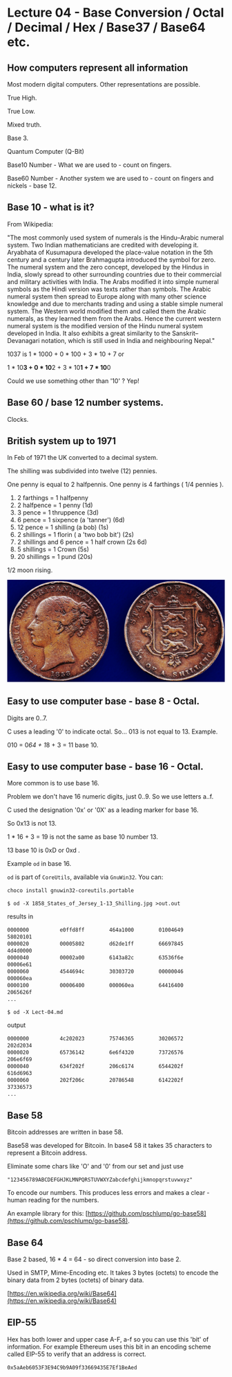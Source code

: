 #  Lecture 04 - Base Conversion / Octal / Decimal / Hex / Base37 / Base64 etc.

## How computers represent all information 

Most modern digital computers.  Other representations are possible.

True High.

True Low.

Mixed truth.

Base 3.

Quantum Computer (Q-Bit)

Base10 Number - What we are used to - count on fingers.

Base60 Number - Another system we are used to - count on fingers and nickels - base 12. 

## Base 10 - what is it?

From Wikipedia: 

"The most commonly used system of numerals is the Hindu–Arabic numeral
system. Two Indian mathematicians are credited with developing it. Aryabhata
of Kusumapura developed the place-value notation in the 5th century and a
century later Brahmagupta introduced the symbol for zero. The numeral system and
the zero concept, developed by the Hindus in India, slowly spread to other
surrounding countries due to their commercial and military activities with
India. The Arabs modified it into simple numeral symbols as the Hindi version
was texts rather than symbols. The Arabic numeral system then spread to Europe
along with many other science knowledge and due to merchants trading and using a
stable simple numeral system. The Western world modified them and called them
the Arabic numerals, as they learned them from the Arabs. Hence the current
western numeral system is the modified version of the Hindu numeral system
developed in India. It also exhibits a great similarity to the
Sanskrit–Devanagari notation, which is still used in India and neighbouring
Nepal."

1037 is 1 * 1000 + 0 * 100 + 3 * 10 + 7 or

1 * 10**3 + 0 * 10**2 + 3 * 10**1 + 7 * 10**0

Could we use something other than '10' ? Yep!


## Base 60 / base 12 number systems.

Clocks.

## British system up to 1971

In Feb of 1971 the UK converted to a decimal system.  

The shilling was subdivided into twelve (12) pennies.

One penny is equal to 2 halfpennis.
One penny is 4 farthings ( 1/4 pennies ).

1. 2 farthings = 1 halfpenny
2. 2 halfpence = 1 penny (1d)
3. 3 pence = 1 thruppence (3d)
4. 6 pence = 1 sixpence (a 'tanner') (6d)
5. 12 pence = 1 shilling (a bob) (1s)
6. 2 shillings = 1 florin ( a 'two bob bit') (2s)
7. 2 shillings and 6 pence = 1 half crown (2s 6d)
8. 5 shillings = 1 Crown (5s)
9. 20 shillings = 1 pund (20s)

1/2 moon rising.

![State of Jersey Shilling -- Not 'New Jersey'](1858_States_of_Jersey_1-13_Shilling.jpg)

## Easy to use computer base - base 8 - Octal.

Digits are 0..7.

C uses a leading '0' to indicate octal.    So... 013 is not equal to 13.  Example.

010 = 0*64 + 1*8 + 3 = 11 base 10.

## Easy to use computer base - base 16 - Octal.

More common is to use base 16.  

Problem we don't have 16 numeric digits, just 0..9.  So we use letters a..f.

C used the designation '0x' or '0X' as a leading marker for base 16.

So 0x13 is not 13.

1 * 16 + 3 = 19 is not the same as base 10 number 13.

13 base 10 is 0xD or 0xd .

Example `od` in base 16.

`od` is part of `CoreUtils`, available via `GnuWin32`.  You can:

```
choco install gnuwin32-coreutils.portable
```


```
$ od -X 1858_States_of_Jersey_1-13_Shilling.jpg >out.out
```

results in

```
0000000          e0ffd8ff        464a1000        01004649        58020101
0000020          00005802        d62de1ff        66697845        4d4d0000
0000040          00002a00        6143a82c        63536f6e        00006e61
0000060          4544694c        30303720        00000046        000060ea
0000100          00006400        000060ea        64416400        2065626f
...
```


```
$ od -X Lect-04.md
```

output

```
0000000          4c202023        75746365        30206572        202d2034
0000020          65736142        6e6f4320        73726576        206e6f69
0000040          634f202f        206c6174        6544202f        616d6963
0000060          202f206c        20786548        6142202f        37336573
...
```


## Base 58

Bitcoin addresses are written in base 58. 

Base58 was developed for Bitcoin.
In base4 58 it takes 35 characters to represent a Bitcoin address.

Eliminate some chars like 'O' and '0' from our set and just use

```
"123456789ABCDEFGHJKLMNPQRSTUVWXYZabcdefghijkmnopqrstuvwxyz"
```

To encode our numbers.  This produces less errors and makes a
clear - human reading for the numbers.

An example library for this: [https://github.com/pschlump/go-base58](https://github.com/pschlump/go-base58).

## Base 64 

Base 2 based, 16 * 4 = 64 - so direct conversion into base 2.

Used in SMTP, Mime-Encoding etc.  It takes 3 bytes (octets) to encode the binary 
data from 2 bytes (octets) of binary data.

[https://en.wikipedia.org/wiki/Base64](https://en.wikipedia.org/wiki/Base64)


## EIP-55

Hex has both lower and upper case A-F, a-f so you can use this 'bit' of information.
For example Ethereum uses this bit in an encoding scheme called EIP-55 to verify that
an address is correct.

```
0x5aAeb6053F3E94C9b9A09f33669435E7Ef1BeAed
```



